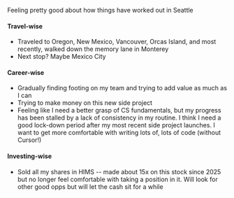 Feeling pretty good about how things have worked out in Seattle

#### Travel-wise
   * Traveled to Oregon, New Mexico, Vancouver, Orcas Island, and most recently, walked down the memory lane in Monterey
   * Next stop? Maybe Mexico City
#### Career-wise
   * Gradually finding footing on my team and trying to add value as much as I can
   * Trying to make money on this new side project
   * Feeling like I need a better grasp of CS fundamentals, but my progress has been stalled by a lack of consistency in my routine. I think I need a good lock-down period after my most recent side project launches. I want to get more comfortable with writing lots of, lots of code (without Cursor!)
#### Investing-wise
  * Sold all my shares in HIMS -- made about 15x on this stock since 2025 but no longer feel comfortable with taking a position in it. Will look for other good opps but will let the cash sit for a while 